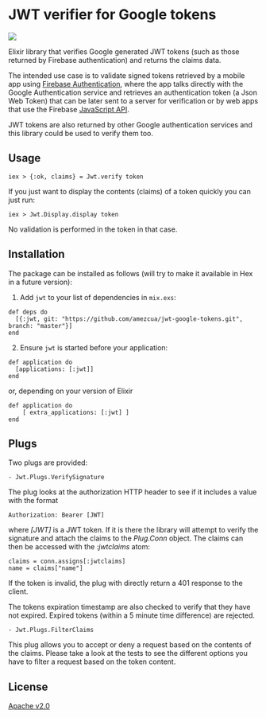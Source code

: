 
# JWT verifier for Google tokens

![](https://api.travis-ci.org/amezcua/jwt-google-tokens.svg?branch=master)

Elixir library that verifies Google generated JWT tokens (such as those returned by Firebase authentication) and returns the claims data.

The intended use case is to validate signed tokens retrieved by a mobile app using [Firebase Authentication](https://firebase.google.com/docs/auth/), where the app talks directly with the Google Authentication service and retrieves an authentication token (a Json Web Token) that can be later sent to a server for verification or by web apps that use the Firebase [JavaScript API](https://firebase.google.com/docs/auth/web/google-signin).  

JWT tokens are also returned by other Google authentication services and this library could be used to verify them too.

## Usage

```
iex > {:ok, claims} = Jwt.verify token
```

If you just want to display the contents (claims) of a token quickly you can just run:
```
iex > Jwt.Display.display token
```
No validation is performed in the token in that case.

## Installation

The package can be installed as follows (will try to make it available in Hex in a future version):

  1. Add `jwt` to your list of dependencies in `mix.exs`:

```
def deps do
  [{:jwt, git: "https://github.com/amezcua/jwt-google-tokens.git", branch: "master"}]
end
```

  2. Ensure `jwt` is started before your application:

```
def application do
  [applications: [:jwt]]
end
```

or, depending on your version of Elixir

```
def application do
    [ extra_applications: [:jwt] ]
end
```

## Plugs

Two plugs are provided:

```
- Jwt.Plugs.VerifySignature
```

The plug looks at the authorization HTTP header to see if it includes a value with the format

```
Authorization: Bearer [JWT]
```

where *[JWT]* is a JWT token. If it is there the library will attempt to verify the signature and attach the claims to the *Plug.Conn* object. The claims can then be accessed with the *:jwtclaims* atom:

```
claims = conn.assigns[:jwtclaims]
name = claims["name"]
```

If the token is invalid, the plug with directly return a 401 response to the client.

The tokens expiration timestamp are also checked to verify that they have not expired. Expired tokens (within a 5 minute time difference) are rejected.

```
- Jwt.Plugs.FilterClaims
```

This plug allows you to accept or deny a request based on the contents of the claims. Please take a look at the tests to see the different options you have to filter a request based on the token content.

## License

[Apache v2.0](https://opensource.org/licenses/Apache-2.0)